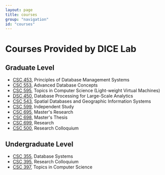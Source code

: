 ```yaml
---
layout: page
title: courses
group: "navigation"
id: "courses"
---
```


# Courses Provided by DICE Lab

## Graduate Level

* [CSC 453](https://www.cdm.depaul.edu/academics/pages/courseinfo.aspx?CrseId=001490), Principles of Database Management Systems 
* [CSC 553](https://dice.cs.depaul.edu/Courses/553/index.html), Advanced Database Concepts
* [CSC 595](https://www.cdm.depaul.edu/academics/pages/courseinfo.aspx?CrseId=012215), Topics in Computer Science (Light-weight Virtual Machines)
* [DSC 450](https://www.cdm.depaul.edu/academics/pages/courseinfo.aspx?CrseId=012815), Database Processing for Large-Scale Analytics
* [CSC 543](https://www.cdm.depaul.edu/academics/pages/courseinfo.aspx?CrseId=008475), Spatial Databases and Geographic Information Systems
* [CSC 599](https://www.cdm.depaul.edu/academics/pages/courseinfo.aspx?CrseId=001595), Independent Study
* [CSC 695](https://www.cdm.depaul.edu/academics/pages/courseinfo.aspx?CrseId=009632), Master's Research
* [CSC 698](https://www.cdm.depaul.edu/academics/pages/courseinfo.aspx?CrseId=001613), Master's Thesis
* [CSC 699](https://www.cdm.depaul.edu/academics/pages/courseinfo.aspx?CrseId=001614), Research
* [CSC 500](https://www.cdm.depaul.edu/academics/pages/courseinfo.aspx?CrseId=011169), Research Colloquium

## Undergraduate Level

* [CSC 355](https://www.cdm.depaul.edu/academics/pages/courseinfo.aspx?CrseId=001420), Database Systems
* [CSC 395](https://www.cdm.depaul.edu/academics/pages/courseinfo.aspx?CrseId=012989), Research Colloquium
* [CSC 397](https://www.cdm.depaul.edu/academics/pages/courseinfo.aspx?CrseId=012216), Topics in Computer Science


